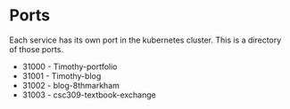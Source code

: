 # Ports
Each service has its own port in the kubernetes cluster. This is a
directory of those ports.

- 31000 - Timothy-portfolio
- 31001 - Timothy-blog
- 31002 - blog-8thmarkham
- 31003 - csc309-textbook-exchange